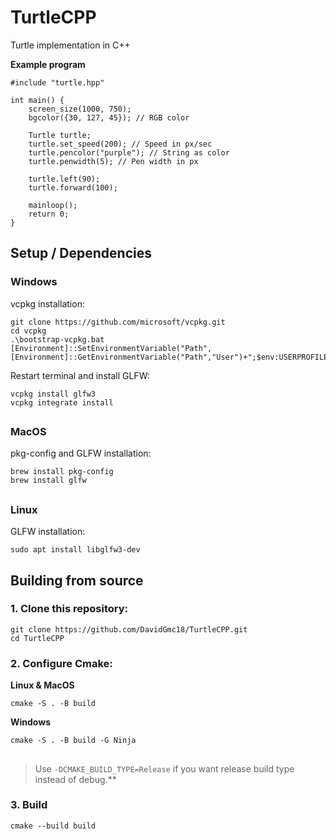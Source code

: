 # TurtleCPP

Turtle implementation in C++

**Example program**
```
#include "turtle.hpp"

int main() {
    screen_size(1000, 750);
    bgcolor({30, 127, 45}); // RGB color

    Turtle turtle;
    turtle.set_speed(200); // Speed in px/sec
    turtle.pencolor("purple"); // String as color
    turtle.penwidth(5); // Pen width in px

    turtle.left(90);
    turtle.forward(100);

    mainloop();
    return 0;
}
```

## Setup / Dependencies
### Windows
vcpkg installation:
```
git clone https://github.com/microsoft/vcpkg.git
cd vcpkg
.\bootstrap-vcpkg.bat
[Environment]::SetEnvironmentVariable("Path",[Environment]::GetEnvironmentVariable("Path","User")+";$env:USERPROFILE\vcpkg","User")
```
Restart terminal and install GLFW:
```
vcpkg install glfw3
vcpkg integrate install
```
##
### MacOS

pkg-config and GLFW installation:
```
brew install pkg-config
brew install glfw
```

##
### Linux
GLFW installation:
```
sudo apt install libglfw3-dev
```

## Building from source
### 1. Clone this repository:
```
git clone https://github.com/DavidGmc18/TurtleCPP.git
cd TurtleCPP
```

### 2. Configure Cmake:

**Linux & MacOS**
```
cmake -S . -B build
```

**Windows**
```
cmake -S . -B build -G Ninja
```

##
> Use ```-DCMAKE_BUILD_TYPE=Release``` if you want release build type instead of debug.**

### 3. Build

```
cmake --build build
```